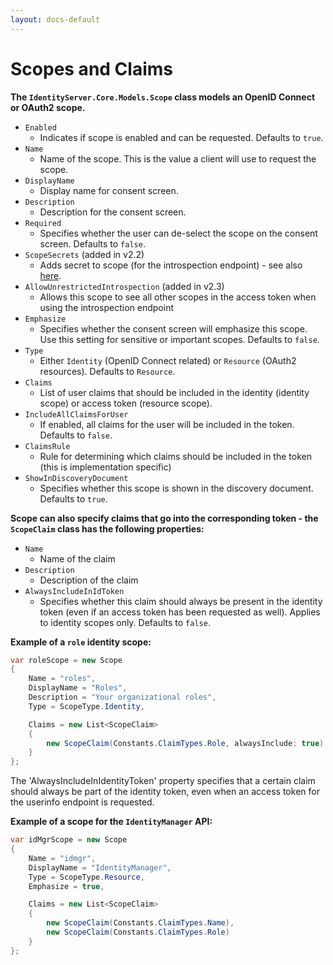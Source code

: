 ```yaml
---
layout: docs-default
---
```


# Scopes and Claims

**The `IdentityServer.Core.Models.Scope` class models an OpenID Connect or OAuth2 scope.**

* `Enabled`
    * Indicates if scope is enabled and can be requested. Defaults to `true`.
* `Name`
    * Name of the scope. This is the value a client will use to request the scope.
* `DisplayName`
    * Display name for consent screen.
* `Description`
    * Description for the consent screen.
* `Required`
    * Specifies whether the user can de-select the scope on the consent screen. Defaults to `false`.
*  `ScopeSecrets` (added in v2.2)
    * Adds secret to scope (for the introspection endpoint) - see also [here](secrets.html).
*  `AllowUnrestrictedIntrospection` (added in v2.3)
    * Allows this scope to see all other scopes in the access token when using the introspection endpoint
* `Emphasize`
    * Specifies whether the consent screen will emphasize this scope. Use this setting for sensitive or important scopes. Defaults to `false`.
* `Type`
    * Either `Identity` (OpenID Connect related) or `Resource` (OAuth2 resources). Defaults to `Resource`.
* `Claims`
    * List of user claims that should be included in the identity (identity scope) or access token (resource scope). 
* `IncludeAllClaimsForUser`
    * If enabled, all claims for the user will be included in the token. Defaults to `false`.
* `ClaimsRule`
    * Rule for determining which claims should be included in the token (this is implementation specific)
* `ShowInDiscoveryDocument`
    * Specifies whether this scope is shown in the discovery document. Defaults to `true`.

**Scope can also specify claims that go into the corresponding token - the `ScopeClaim` class has the following properties:**

* `Name`
    * Name of the claim
* `Description`
    * Description of the claim
* `AlwaysIncludeInIdToken`
    * Specifies whether this claim should always be present in the identity token (even if an access token has been requested as well). Applies to identity scopes only. Defaults to `false`.

**Example of a `role` identity scope:**

```csharp
var roleScope = new Scope
{
    Name = "roles",
    DisplayName = "Roles",
    Description = "Your organizational roles",
    Type = ScopeType.Identity,

    Claims = new List<ScopeClaim>
    {
        new ScopeClaim(Constants.ClaimTypes.Role, alwaysInclude: true)
    }
};
```
The 'AlwaysIncludeInIdentityToken' property specifies that a certain claim should always be part of the identity token, 
even when an access token for the userinfo endpoint is requested.

**Example of a scope for the `IdentityManager` API:**

```csharp
var idMgrScope = new Scope
{
    Name = "idmgr",
    DisplayName = "IdentityManager",
    Type = ScopeType.Resource,
    Emphasize = true,

    Claims = new List<ScopeClaim>
    {
        new ScopeClaim(Constants.ClaimTypes.Name),
        new ScopeClaim(Constants.ClaimTypes.Role)
    }
};
```
